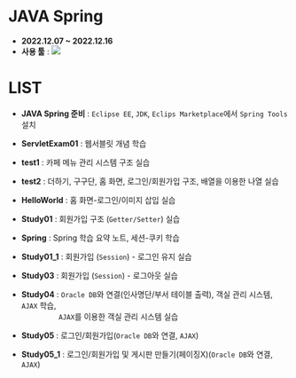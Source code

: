 # JAVA Spring
- __2022.12.07 ~ 2022.12.16__
- __사용 툴__ : <img src="https://img.shields.io/badge/Eclipse EE-2C2255?style=flat&logo=Eclipse IDE&logoColor=white"/>

# LIST
- __JAVA Spring 준비__ : `Eclipse EE`, `JDK`, `Eclips Marketplace`에서 `Spring Tools` 설치

- __ServletExam01__ : 웹서블릿 개념 학습

- __test1__ : 카페 메뉴 관리 시스템 구조 실습

- __test2__ : 더하기, 구구단, 홈 화면, 로그인/회원가입 구조, 배열을 이용한 나열 실습

- __HelloWorld__ : 홈 화면-로그인/이미지 삽입 실습

- __Study01__ : 회원가입 구조 (`Getter/Setter`) 실습

- __Spring__ : Spring 학습 요약 노트, 세션-쿠키 학습

- __Study01_1__ : 회원가입 (`Session`) - 로그인 유지 실습

- __Study03__ : 회원가입 (`Session`) - 로그아웃 실습

- __Study04__ : `Oracle DB`와 연결(인사명단/부서 테이블 출력), 객실 관리 시스템, `AJAX` 학습, 
                <br/>&nbsp;&nbsp;&nbsp;&nbsp;&nbsp;&nbsp;&nbsp;&nbsp;&nbsp;&nbsp;&nbsp;&nbsp;&nbsp;&nbsp;&nbsp;&nbsp;
                `AJAX`를 이용한 객실 관리 시스템 실습

- __Study05__ : 로그인/회원가입(`Oracle DB`와 연결, `AJAX`)

- __Study05_1__ : 로그인/회원가입 및 게시판 만들기(페이징X)(`Oracle DB`와 연결, `AJAX`)